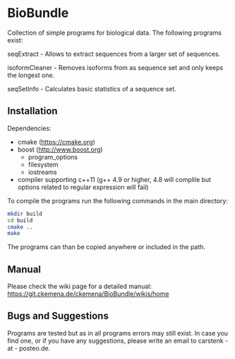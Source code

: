 BioBundle
=========

Collection of simple programs for biological data. The following programs exist:

seqExtract - Allows to extract sequences from a larger set of sequences.

isoformCleaner - Removes isoforms from as sequence set and only keeps the longest one.

seqSetInfo - Calculates basic statistics of a sequence set.


Installation
------------

Dependencies:
- cmake (https://cmake.org)
- boost (http://www.boost.org)
    - program_options
    - filesystem
    - iostreams
- compiler supporting c++11 (g++ 4.9 or higher, 4.8 will complile but options related to regular expression will fail)

To compile the programs run the following commands in the main directory:

```bash
mkdir build
cd build
cmake ..
make
```

The programs can than be copied anywhere or included in the path.


Manual
------

Please check the wiki page for a detailed manual:
https://git.ckemena.de/ckemena/BioBundle/wikis/home


Bugs and Suggestions
--------------------

Programs are tested but as in all programs errors may still exist. In case you find one, or if you have any suggestions, please write an email to carstenk - at - posteo.de.